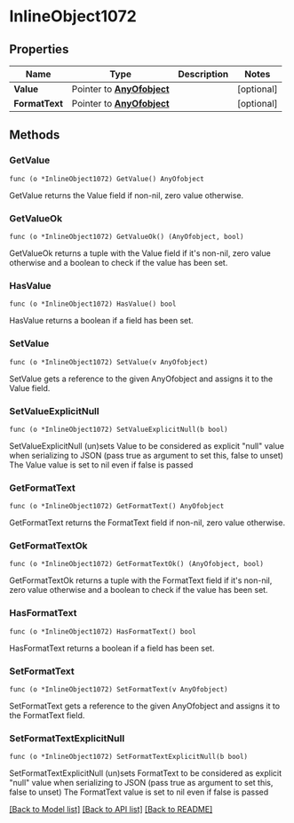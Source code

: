 # InlineObject1072

## Properties

Name | Type | Description | Notes
------------ | ------------- | ------------- | -------------
**Value** | Pointer to [**AnyOfobject**](anyOf&lt;object&gt;.md) |  | [optional] 
**FormatText** | Pointer to [**AnyOfobject**](anyOf&lt;object&gt;.md) |  | [optional] 

## Methods

### GetValue

`func (o *InlineObject1072) GetValue() AnyOfobject`

GetValue returns the Value field if non-nil, zero value otherwise.

### GetValueOk

`func (o *InlineObject1072) GetValueOk() (AnyOfobject, bool)`

GetValueOk returns a tuple with the Value field if it's non-nil, zero value otherwise
and a boolean to check if the value has been set.

### HasValue

`func (o *InlineObject1072) HasValue() bool`

HasValue returns a boolean if a field has been set.

### SetValue

`func (o *InlineObject1072) SetValue(v AnyOfobject)`

SetValue gets a reference to the given AnyOfobject and assigns it to the Value field.

### SetValueExplicitNull

`func (o *InlineObject1072) SetValueExplicitNull(b bool)`

SetValueExplicitNull (un)sets Value to be considered as explicit "null" value
when serializing to JSON (pass true as argument to set this, false to unset)
The Value value is set to nil even if false is passed
### GetFormatText

`func (o *InlineObject1072) GetFormatText() AnyOfobject`

GetFormatText returns the FormatText field if non-nil, zero value otherwise.

### GetFormatTextOk

`func (o *InlineObject1072) GetFormatTextOk() (AnyOfobject, bool)`

GetFormatTextOk returns a tuple with the FormatText field if it's non-nil, zero value otherwise
and a boolean to check if the value has been set.

### HasFormatText

`func (o *InlineObject1072) HasFormatText() bool`

HasFormatText returns a boolean if a field has been set.

### SetFormatText

`func (o *InlineObject1072) SetFormatText(v AnyOfobject)`

SetFormatText gets a reference to the given AnyOfobject and assigns it to the FormatText field.

### SetFormatTextExplicitNull

`func (o *InlineObject1072) SetFormatTextExplicitNull(b bool)`

SetFormatTextExplicitNull (un)sets FormatText to be considered as explicit "null" value
when serializing to JSON (pass true as argument to set this, false to unset)
The FormatText value is set to nil even if false is passed

[[Back to Model list]](../README.md#documentation-for-models) [[Back to API list]](../README.md#documentation-for-api-endpoints) [[Back to README]](../README.md)


